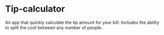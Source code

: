 # Tip-calculator
An app that quickly calculate the tip amount for your bill. Includes the ability to split the cost between any number of people.
